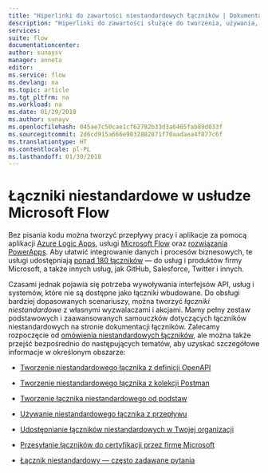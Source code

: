 ```yaml
---
title: "Hiperlinki do zawartości niestandardowych łączników | Dokumentacja firmy Microsoft"
description: "Hiperlinki do zawartości służące do tworzenia, używania, udostępniania i poświadczania łączników niestandardowych."
services: 
suite: flow
documentationcenter: 
author: sunaysv
manager: anneta
editor: 
ms.service: flow
ms.devlang: na
ms.topic: article
ms.tgt_pltfrm: na
ms.workload: na
ms.date: 01/29/2018
ms.author: sunayv
ms.openlocfilehash: 045ae7c50cae1cf62782b33d3a6465fab89d033f
ms.sourcegitcommit: 2d6cd915a666e9032882871f70aadaea4f877c6f
ms.translationtype: HT
ms.contentlocale: pl-PL
ms.lasthandoff: 01/30/2018
---
```

# <a name="custom-connectors-in-microsoft-flow"></a>Łączniki niestandardowe w usłudze Microsoft Flow

Bez pisania kodu można tworzyć przepływy pracy i aplikacje za pomocą aplikacji [Azure Logic Apps](https://azure.microsoft.com/services/logic-apps), usługi [Microsoft Flow](https://flow.microsoft.com) oraz [rozwiązania PowerApps](https://powerapps.microsoft.com). Aby ułatwić integrowanie danych i procesów biznesowych, te usługi udostępniają [ponad 180 łączników](https://docs.microsoft.com/connectors/) — do usług i produktów firmy Microsoft, a także innych usług, jak GitHub, Salesforce, Twitter i innych. 

Czasami jednak pojawia się potrzeba wywoływania interfejsów API, usług i systemów, które nie są dostępne jako łączniki wbudowane. Do obsługi bardziej dopasowanych scenariuszy, można tworzyć *łączniki niestandardowe* z własnymi wyzwalaczami i akcjami. Mamy pełny zestaw podstawowych i zaawansowanych samouczków dotyczących łączników niestandardowych na stronie dokumentacji łączników. Zalecamy rozpoczęcie od [omówienia niestandardowych łączników](https://docs.microsoft.com/connectors/custom-connectors/), ale można także przejść bezpośrednio do następujących tematów, aby uzyskać szczegółowe informacje w określonym obszarze:

* [Tworzenie niestandardowego łącznika z definicji OpenAPI](https://docs.microsoft.com/connectors/custom-connectors/define-openapi-definition)

* [Tworzenie niestandardowego łącznika z kolekcji Postman](https://docs.microsoft.com/connectors/custom-connectors/define-postman-collection)

* [Tworzenie łącznika niestandardowego od podstaw](https://docs.microsoft.com/connectors/custom-connectors/define-blank)

* [Używanie niestandardowego łącznika z przepływu](https://docs.microsoft.com/connectors/custom-connectors/use-custom-connector-flow)

* [Udostępnianie łączników niestandardowych w Twojej organizacji](https://docs.microsoft.com/connectors/custom-connectors/share)

* [Przesyłanie łączników do certyfikacji przez firmę Microsoft](https://docs.microsoft.com/connectors/custom-connectors/submit-certification)

* [Łącznik niestandardowy — często zadawane pytania](https://docs.microsoft.com/connectors/custom-connectors/faq)